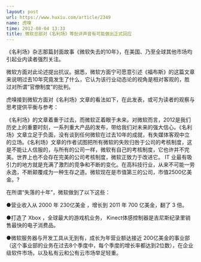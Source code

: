 ```yaml
---
layout: post
url: https://www.huxiu.com/article/2349
name: 虎嗅
time: 2012-08-04 13:33
title: 微软总部对《名利场》等批评声音有可能做出正式回应
---
```

《名利场》杂志那篇封面故事《微软失去的10年》，在美国、乃至全球其他市场均引起业内读者强烈关注。

微软方面对此论述提出抗议。据悉，微软方面宁可愿意引述《福布斯》的这篇文章来说明过去10年究竟发生了什么，它认为该行业动态论的视角是相对客观的，胜过对所谓“官僚制度”的批判。

虎嗅接到微软方面对《名利场》文章的看法如下，在此发表，或可为读者的观察与思考提供平衡与参考：

《名利场》的文章着重于过去，而微软正着眼于未来。对微软而言，2012是我们历史上的重要时刻，一系列重大产品的发布，带给我们对未来的强大信心。《名利场》文章立足于负面，没有谈到任何微软在过去10年的成就，有失媒体客观中立的立场。《名利场》文章的作者试图把所有微软的失败归咎于公司的考核制度，这是不能让人信服的，与所有的公司一样，微软有自己的考核制度，它也许并不完美。世界上也不会存在完美的公司考核制度，微软正致力于改进它。 IT 业最有吸引力的地方就是充满了激烈的竞争和不断的变化。在高科技行业，从来不可能一劳永逸，不断颠覆成为一种生存之道。微软现在是市值第三的公司，市值2500亿美金。?

在所谓“失落的十年”，微软做到了以下这些：

●营业收入从 2000 年 230亿美金 ，增长到 2011 年 700 亿美金，翻了 3 倍。

●打造了 Xbox ，全球最大的游戏机业务， Kinect体感控制器是吉尼斯纪录里销售最快的电子消费品。

●微软服务器与开发工具从无到有，成长为年营业额达接近 200亿美金的事业部（这个事业部的业务在过去8个季度中，每个季度的增长率都达到2位数），在企业级软件市场，以及私有云和公有云市场举足轻重。


